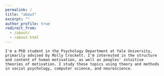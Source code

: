 ```yaml
---
permalink: /
title: "about"
excerpt: ""
author_profile: true
redirect_from: 
  - /about/
  - /about.html
---
```


`I'm a PhD student in the Psychology Department at Yale University, primarily advised by Molly Crockett. I'm interested in the structure and content of human motivation, as well as peoples' intuitive theories of motivation. I study these topics using theory and methods in social psychology, computer science, and neuroscience.`


